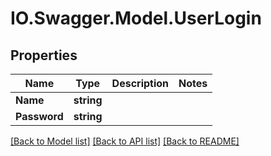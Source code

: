 # IO.Swagger.Model.UserLogin
## Properties

Name | Type | Description | Notes
------------ | ------------- | ------------- | -------------
**Name** | **string** |  | 
**Password** | **string** |  | 

[[Back to Model list]](../README.md#documentation-for-models) [[Back to API list]](../README.md#documentation-for-api-endpoints) [[Back to README]](../README.md)


